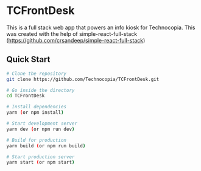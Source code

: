 # TCFrontDesk

This is a full stack web app that powers an info kiosk for Technocopia. This was created with the help of simple-react-full-stack (https://github.com/crsandeep/simple-react-full-stack)

## Quick Start

```bash
# Clone the repository
git clone https://github.com/Technocopia/TCFrontDesk.git

# Go inside the directory
cd TCFrontDesk

# Install dependencies
yarn (or npm install)

# Start development server
yarn dev (or npm run dev)

# Build for production
yarn build (or npm run build)

# Start production server
yarn start (or npm start)
```
